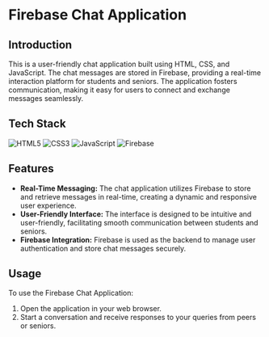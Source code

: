 # Firebase Chat Application

## Introduction

This is a user-friendly chat application built using HTML, CSS, and JavaScript. The chat messages are stored in Firebase, providing a real-time interaction platform for students and seniors. The application fosters communication, making it easy for users to connect and exchange messages seamlessly.

## Tech Stack

<div align="left">
  <img alt="HTML5" src="https://img.shields.io/badge/html5-%23E34F26.svg?style=for-the-badge&logo=html5&logoColor=white"/>
  <img alt="CSS3" src="https://img.shields.io/badge/css3-%231572B6.svg?style=for-the-badge&logo=css3&logoColor=white"/> 
  <img alt="JavaScript" src="https://img.shields.io/badge/javascript-%23323330.svg?style=for-the-badge&logo=javascript&logoColor=%23F7DF1E"/>
  <img alt="Firebase" src="https://img.shields.io/badge/firebase-ffca28?style=for-the-badge&logo=firebase&logoColor=black"/>
  
</div>

## Features

- **Real-Time Messaging:** The chat application utilizes Firebase to store and retrieve messages in real-time, creating a dynamic and responsive user experience.
- **User-Friendly Interface:** The interface is designed to be intuitive and user-friendly, facilitating smooth communication between students and seniors.
- **Firebase Integration:** Firebase is used as the backend to manage user authentication and store chat messages securely.

## Usage

To use the Firebase Chat Application:
1. Open the application in your web browser.
2. Start a conversation and receive responses to your queries from peers or seniors.